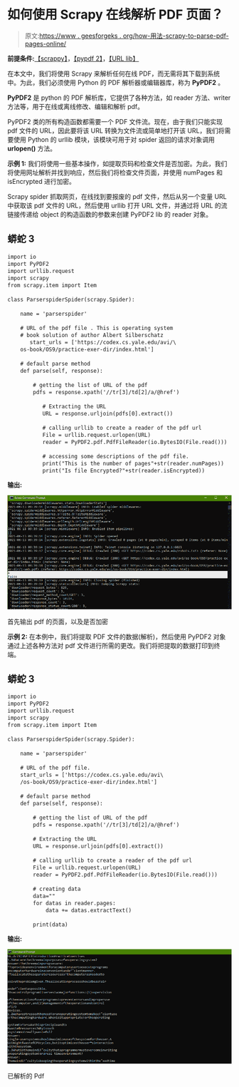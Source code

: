 # 如何使用 Scrapy 在线解析 PDF 页面？

> 原文:[https://www . geesforgeks . org/how-用法-scrapy-to-parse-pdf-pages-online/](https://www.geeksforgeeks.org/how-to-use-scrapy-to-parse-pdf-pages-online/)

**前提条件:**[【scrappy】](https://www.geeksforgeeks.org/implementing-web-scraping-python-scrapy/)，[【pypdf 2】](https://www.geeksforgeeks.org/working-with-pdf-files-in-python/)，[【URL lib】](https://www.geeksforgeeks.org/python-urllib-module/)

在本文中，我们将使用 Scrapy 来解析任何在线 PDF，而无需将其下载到系统中。为此，我们必须使用 Python 的 PDF 解析器或编辑器库，称为 **PyPDF2** 。

**PyPDF2** 是 python 的 PDF 解析库，它提供了各种方法，如 reader 方法、writer 方法等，用于在线或离线修改、编辑和解析 pdf。

PyPDF2 类的所有构造函数都需要一个 PDF 文件流。现在，由于我们只能实现 pdf 文件的 URL，因此要将该 URL 转换为文件流或简单地打开该 URL，我们将需要使用 Python 的 urllib 模块，该模块可用于对 spider 返回的请求对象调用 **urlopen()** 方法。

**示例 1:** 我们将使用一些基本操作，如提取页码和检查文件是否加密。为此，我们将使用网址解析并找到响应，然后我们将检查文件页面，并使用 numPages 和 isEncrypted 进行加密。

Scrapy spider 抓取网页，在线找到要报废的 pdf 文件，然后从另一个变量 URL 中获取该 pdf 文件的 URL，然后使用 urllib 打开 URL 文件，并通过将 URL 的流链接传递给 object 的构造函数的参数来创建 PyPDF2 lib 的 reader 对象。

## 蟒蛇 3

```
import io
import PyPDF2
import urllib.request
import scrapy
from scrapy.item import Item

class ParserspiderSpider(scrapy.Spider):

    name = 'parserspider'

    # URL of the pdf file . This is operating system
    # book solution of author Albert Silberschatz
       start_urls = ['https://codex.cs.yale.edu/avi/\
    os-book/OS9/practice-exer-dir/index.html']

    # default parse method
    def parse(self, response):    

        # getting the list of URL of the pdf
        pdfs = response.xpath('//tr[3]/td[2]/a/@href')

           # Extracting the URL
           URL = response.urljoin(pdfs[0].extract())

           # calling urllib to create a reader of the pdf url
           File = urllib.request.urlopen(URL)
           reader = PyPDF2.pdf.PdfFileReader(io.BytesIO(File.read()))

           # accessing some descriptions of the pdf file.
           print("This is the number of pages"+str(reader.numPages))
           print("Is file Encrypted?"+str(reader.isEncrypted))
```

**输出:**

![](img/d1b2feed0bb8b371b4623c69a53748cf.png)

首先输出 pdf 的页面，以及是否加密

**示例 2:** 在本例中，我们将提取 PDF 文件的数据(解析)，然后使用 PyPDF2 对象通过上述各种方法对 pdf 文件进行所需的更改。我们将把提取的数据打印到终端。

## 蟒蛇 3

```
import io
import PyPDF2
import urllib.request
import scrapy
from scrapy.item import Item

class ParserspiderSpider(scrapy.Spider): 

    name = 'parserspider'

    # URL of the pdf file.
    start_urls = ['https://codex.cs.yale.edu/avi\
    /os-book/OS9/practice-exer-dir/index.html']

    # default parse method
    def parse(self, response): 

        # getting the list of URL of the pdf
        pdfs = response.xpath('//tr[3]/td[2]/a/@href')

        # Extracting the URL
        URL = response.urljoin(pdfs[0].extract())

        # calling urllib to create a reader of the pdf url
        File = urllib.request.urlopen(URL)
        reader = PyPDF2.pdf.PdfFileReader(io.BytesIO(File.read()))

        # creating data
        data=""
        for datas in reader.pages:
            data += datas.extractText()

        print(data)
```

**输出:**

![](img/18af1e2fc9d7b00f468c6800cb7939a4.png)

已解析的 Pdf
